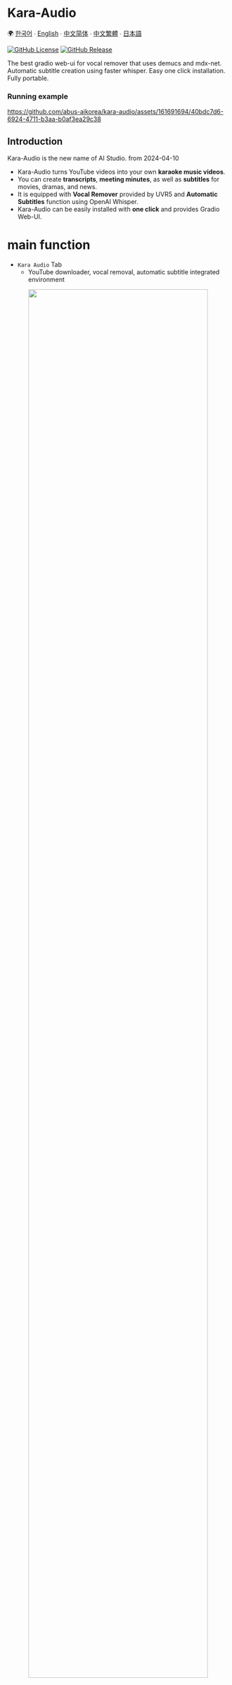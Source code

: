 # Kara-Audio

🌍 [한국어](README.kor.md) ∙ [English](README.eng.md) ∙ [中文简体](README.zh.md) ∙ [中文繁體](README.tw.md) ∙ [日本語](README.jpn.md)

[![GitHub License](https://img.shields.io/github/license/abus-aikorea/kara-audio)](LICENSE)
[![GitHub Release](https://img.shields.io/github/v/release/abus-aikorea/kara-audio)](https://github.com/abus-aikorea/kara-audio/releases)

The best gradio web-ui for vocal remover that uses demucs and mdx-net. 
Automatic subtitle creation using faster whisper. Easy one click installation. Fully portable.

### Running example

https://github.com/abus-aikorea/kara-audio/assets/161691694/40bdc7d6-6924-4711-b3aa-b0af3ea29c38



## Introduction
Kara-Audio is the new name of AI Studio. from 2024-04-10

* Kara-Audio turns YouTube videos into your own **karaoke music videos**.
* You can create **transcripts**, **meeting minutes**, as well as **subtitles** for movies, dramas, and news.
* It is equipped with **Vocal Remover** provided by UVR5 and **Automatic Subtitles** function using OpenAI Whisper.
* Kara-Audio can be easily installed with **one click** and provides Gradio Web-UI.



# main function

  * `Kara Audio` Tab
      - YouTube downloader, vocal removal, automatic subtitle integrated environment

<p align="center">
  <img style="width: 90%; height: 90%" src="images/main_page.eng.png?raw=true" alt=""/>
</p>  

  * `Demixing` Tab
    - Vocal separation, Reverb/Echo removal
    - MDX-Net, Demucs model support
    - Supports 3 audio outputs (wav, flac, mp3)

  * `Subtitle` Tab
    - Voice recognition, Automatic subtitles (srt, vtt, txt)
    - Supports over 90 languages (English, Japanese, French, German, Chinese, 한국어)



## Key-Features
* You can download YouTube videos (mp4, webm) and save them as audio files (mp3, wav, flac).
* We provide vocal remover. Uses **MDX-Net** and **Demucs**.
* Automatic subtitle creation is possible through AI voice recognition. It uses OpenAI’s high-performance voice recognition engine, **Whisper**.
* Whisper supports over 90 languages, including Japanese, Korean, English, Chinese, French, and Spanish.
* **One-click installation**. Once installed, you can use it **permanently** at no additional cost. (※ Free version has **30 minute limit** on usage time)
* Provides **Web-UI**. Google Chrome browser is recommended.


## Running Environment
* OS : Windows 10/11 (64bits) **※ Linux, Mac OS is not supported.**
* CPU: Intel Processor 2GHz or faster (or equivalent compatible)
* RAM: 16GB or greater
* HDD: At least 20GB of free space during installation
* GPU: NVIDIA graphics card supporting CUDA 12.3 is recommended. VRAM 6GB or more.
* Internet connection required (installation)


## Installing and running

### step 1. Package preparation
* A. Paid version
    + Unzip the compressed file (**kara-audio-x.zip**) included in the USB to an appropriate location on your computer.
    + Or, copy the already unzipped folder (**kara-audio-x**) to an appropriate location on your computer.

* B. Free version
  + Download and unzip the latest release ( **Source code (zip)** ) from [![GitHub Release](https://img.shields.io/github/v/release/abus-aikorea/kara-audio)](https://github.com/abus-aikorea/kara-audio/releases)
  + Or, download source code with git clone

```bash
git clone https://github.com/abus-aikorea/kara-audio.git
```

### step 2. How to install and run


0. Before installation
   - Run Windows Update to update the system to the latest status.
   - Update the NVIDIA Graphic Driver to the latest status.

1. Run `configure.bat`
     * Install ffmpeg and CUDA (if using an NVIDIA GPU) and the Windows SDK on Windows.
     * Installation requires an Internet connection and may take more than an hour depending on your computer specifications.
     * Never close the Windows-Command window during installation. (If the operation appears to have stopped, press the space bar occasionally)
     * If an error occurs during installation, we recommend running uninstall.bat and starting again from the beginning.
     * configure.bat only needs to be run once.

2. Run `start.bat`
     * Start Kara-Audio. Web-UI will run automatically.
     * When running for the first time, install Kara-Audio first.
     * Installation requires an Internet connection and may take more than an hour depending on your computer specifications.
     * Never close the Windows-Command window during installation. (If the operation appears to have stopped, press the space bar occasionally)
     * If an error occurs during installation, delete the installer_files folder and run start.bat again.

    #### When the browser does not run automatically
     * Close the Windows-Commnad window and run start.bat again or
     * Run the browser directly and enter the address displayed in the Windows-Command window (e.g. **http://127.0.0.1:7894** ) into the address bar.


### step 3. How to uninstall
* Run `uninstall.bat`
  * Remove installer_files . 
  * Remove the ffmepg, CUDA packages and Windows SDK installed on Windows (if selected)

* Kara-Audio has a **portable** installation as standard. To uninstall the program, deleting the installation folder is sufficient.


## Tips for use

1. About Demixer
   - Facebook Research's Demucs models (htdemucs, htdemucs_6s, htdemucs_ft, mdx_extra) all show good performance.
   - Demucs runs quite well even on low-end PCs (8GB of RAM).
   - In MDX-Net, UVR-MDX-NET-Voc_FT, Kim_Vocal_2, UVR_MDXNET_KARA_2, etc. show good performance.
   - MDX-Net models only operate on high-end PCs (RAM 16GB or more).
   - Try using the models one by one and find one that suits your purpose.
   - We recommend using the latest NVIDIA GPU (VRAM 6GB or higher). Out-of-memory errors may occur if VRAM is insufficient.

2. About Whisper
   - Large-V2 model is best. The rest have poor recognition rates.
   - If the audio language is 'Korean', it is best to set the Whisper language to 'Korean' as well.
   - When the audio language is 'Korean', if you set the Whisper language to 'Japanese', 'Japanese' will be output, but the accuracy will be low. (Google Translator is better.)
   - The **Denoise** option removes noise using the MDX-Net model. Voice recognition results may improve. (Use only on high-end PC)


## caution
When Windows Defender mistakenly recognizes a batch file as a Trojan, this is often called a 'False Positive'. To solve this problem, you can go through the following steps:

1. File exception handling: In Windows Defender, you can set certain files or processes to skip security scanning. To do this, follow the steps below:
   * Click the ‘Start’ button and go to ‘Settings’.
   * Click ‘Update & Security’.
   * Select ‘Windows Security’ and go to ‘Virus & threat protection’.
   * Click ‘Manage Virus & Threat Protection Settings’.
   * Select 'Add exception' in 'Virus & threat protection settings'.
   * Select 'File or Folder', find the batch file in question and add it as an exception.
2. Temporarily disable Windows Defender: This may be a temporary solution. However, you must be careful when using this method as it may expose your computer to other threats.
3. Report the problem to anti-virus software: If you are sure that the file is not a Trojan horse, you can report it to Microsoft as a False Positive. Microsoft will review this and take any necessary action.


## Contact us
* e-mail: <abus.aikorea@gmail.com>
* homepage(Korean): <https://slashpage.com/abus>
* 네이버 스마트스토어(korean): <https://smartstore.naver.com/abus/category/ALL?cp=1>
* Coupang(Korean): <https://www.coupang.com/vp/products/7875503674>
* Amazon(US): <https://www.amazon.com/dp/B0CTQQDPXT>
* Amazon(Japan): <https://www.amazon.co.jp/dp/B0CTHT2JH3>


## YouTube
* Product Information: <https://youtu.be/heEN4UIQLjc>
* Automatic Subtitle∙Translation: <https://youtu.be/uQ14hoEiI4c?si=Io9K_vIDYyeu9Z8_>
* Home Karaoke: <https://youtube.com/playlist?list=PLwx5dnMDVC9bVxfGo58U-R-w3fUHqwiD6&si=TZBh5AFjcr7_dyiI>
  

## Credits
* UVR5: <https://github.com/Anjok07/ultimatevocalremovergui>
* FacebookResearch Demucs: <https://github.com/facebookresearch/demucs>
* OpenAI Whisper: <https://github.com/openai/whisper>
* Faster-Whisper: <https://github.com/SYSTRAN/faster-whisper>
* yt-dlp: <https://github.com/yt-dlp/yt-dlp>
* gradio: <https://github.com/gradio-app/gradio>


## Copyright
<img src="images/ABUS-logo.jpg" width="100" height="100"> by [ABUS](https://slashpage.com/abus)
